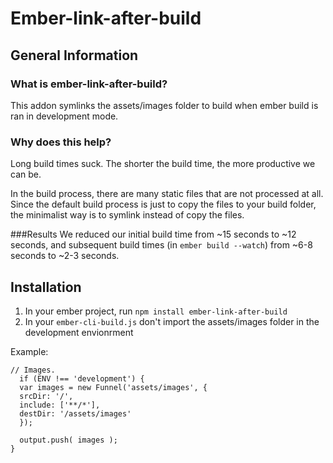 # Ember-link-after-build

## General Information

### What is ember-link-after-build?
This addon symlinks the assets/images folder to build when ember build is ran in development mode.

### Why does this help?
Long build times suck. The shorter the build time, the more productive we can be.

In the build process, there are many static files that are not processed at all. Since the default build process is just to copy the files to your build folder, the minimalist way is to symlink instead of copy the files.

###Results
We reduced our initial build time from ~15 seconds to ~12 seconds, and subsequent build times (in `ember build --watch`) from ~6-8 seconds to ~2-3 seconds.


## Installation


1. In your ember project, run `npm install ember-link-after-build`
2. In your `ember-cli-build.js` don't import the assets/images folder in the development envionrment

Example:

```
// Images.
  if (ENV !== 'development') {
  var images = new Funnel('assets/images', {
  srcDir: '/',
  include: ['**/*'],
  destDir: '/assets/images'
  });

  output.push( images );
}
```
